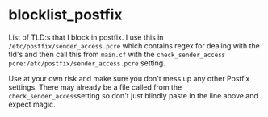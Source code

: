 # blocklist_postfix
List of TLD:s that I block in postfix. I use this in ```/etc/postfix/sender_access.pcre``` which contains regex for dealing with the tld's and then call this from ```main.cf``` with the ```check_sender_access pcre:/etc/postfix/sender_access.pcre``` setting. 

Use at your own risk and make sure you don't mess up any other Postfix settings. There may already be a file called from the ```check_sender_access```setting so don't just blindly paste in the line above and expect magic. 
